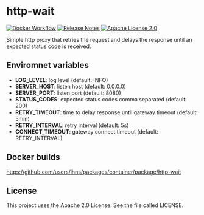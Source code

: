 # http-wait
[![Docker Workflow](https://github.com/LolHens/http-wait/workflows/Docker/badge.svg)](https://github.com/LolHens/http-wait/actions?query=workflow%3ADocker)
[![Release Notes](https://img.shields.io/github/release/LolHens/http-wait.svg?maxAge=3600)](https://github.com/LolHens/http-wait/releases/latest)
[![Apache License 2.0](https://img.shields.io/github/license/LolHens/http-wait.svg?maxAge=3600)](https://www.apache.org/licenses/LICENSE-2.0)

Simple http proxy that retries the request and delays the response until an expected status code is received.

## Enviromnet variables
- **LOG_LEVEL**: log level (default: INFO)
- **SERVER_HOST**: listen host (default: 0.0.0.0)
- **SERVER_PORT**: listen port (default: 8080)
- **STATUS_CODES**: expected status codes comma separated (default: 200)
- **RETRY_TIMEOUT**: time to delay response until gateway timeout (default: 5min)
- **RETRY_INTERVAL**: retry interval (default: 5s)
- **CONNECT_TIMEOUT**: gateway connect timeout (default: RETRY_INTERVAL)

## Docker builds
https://github.com/users/lhns/packages/container/package/http-wait

## License
This project uses the Apache 2.0 License. See the file called LICENSE.
